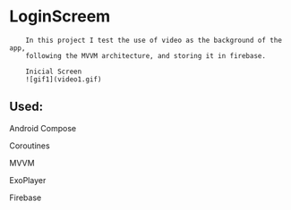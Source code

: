 # LoginScreem
        In this project I test the use of video as the background of the app, 
        following the MVVM architecture, and storing it in firebase.
        
        Inicial Screen
        ![gif1](video1.gif)
        
## Used:
 <p> Android Compose</p>
 <p> Coroutines</p>
 <p> MVVM</p>
 <p> ExoPlayer</p>
 <p> Firebase</p>
